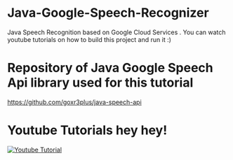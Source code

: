 # Java-Google-Speech-Recognizer

Java Speech Recognition based on Google Cloud Services . You can watch youtube tutorials on how to build this project and run it :)

# Repository of Java Google Speech Api library used for this tutorial

https://github.com/goxr3plus/java-speech-api

# Youtube Tutorials hey hey!

[![Youtube Tutorial](http://img.youtube.com/vi/R8QkzTIm-Xk/0.jpg)](https://www.youtube.com/watch?v=R8QkzTIm-Xk)

